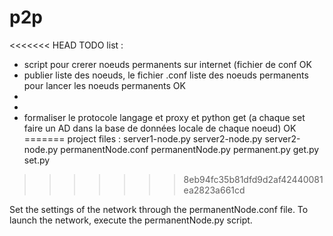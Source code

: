 # p2p

<<<<<<< HEAD
TODO list : 
  - script pour crerer noeuds permanents sur internet (fichier de conf  OK
  - publier liste des noeuds, le fichier .conf liste des noeuds permanents pour lancer les noeuds permanents   OK
  -
  - 
  - formaliser le protocole langage et proxy et python get (a chaque set faire un AD dans la base de données locale de chaque noeud) OK
=======
project files : server1-node.py server2-node.py server2-node.py permanentNode.conf permanentNode.py permanent.py get.py set.py
>>>>>>> 8eb94fc35b81dfd9d2af42440081ea2823a661cd

Set the settings of the network through the permanentNode.conf file. To launch the network, execute the permanentNode.py script.
